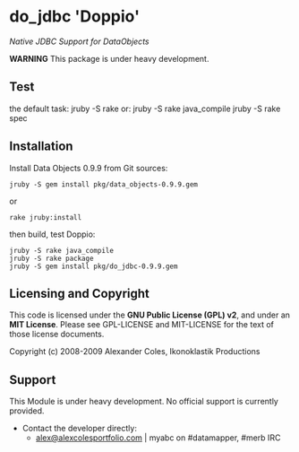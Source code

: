 do\_jdbc 'Doppio'
=========================

*Native JDBC Support for DataObjects*

**WARNING** This package is under heavy development. 

Test
----

the default task:
	jruby -S rake
or:
	jruby -S rake java_compile
	jruby -S rake spec

Installation
------------

Install Data Objects 0.9.9 from Git sources:

	jruby -S gem install pkg/data_objects-0.9.9.gem
or

    rake jruby:install


then build, test Doppio:

 	jruby -S rake java_compile
	jruby -S rake package
	jruby -S gem install pkg/do_jdbc-0.9.9.gem

Licensing and Copyright
-----------------------

This code is licensed under the **GNU Public License (GPL) v2**, and under an
**MIT License**. Please see GPL-LICENSE and MIT-LICENSE for the text of those
license documents.

Copyright (c) 2008-2009 Alexander Coles, Ikonoklastik Productions

Support
-------

This Module is under heavy development. No official support is currently 
provided.

* Contact the developer directly:
   - <alex@alexcolesportfolio.com> | myabc on #datamapper, #merb IRC